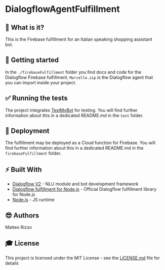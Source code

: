 # DialogflowAgentFulfillment

## 🤖 What is it?

This is the Firebase fulfillment for an Italian speaking shopping assistant bot.

## 🙌 Getting started

In the `./firebaseFulfillment` folder you find docs and code for the Dialogflow Firebase fulfillment. `Marcello.zip` is the Dialogflow agent that you can import inside your project.

## ✅ Running the tests

The project integrates [TestMyBot](https://github.com/codeforequity-at/testmybot) for testing. You will find further information about this in a dedicated README.md in the `test` folder.

## 🚀 Deployment

The fulfillment may be deployed as a Cloud function for Firebase. You will find further information about this in a dedicated README.md in the `firebaseFulfillment` folder.
 
## ⚡ Built With

* [Dialogflow V2](https://dialogflow.com/) - NLU module and bot development framework
* [Dialogflow fulfillment for Node.js](https://github.com/dialogflow/dialogflow-fulfillment-nodejs) - Official Dialogflow fulfillment library for Node.js
* [Node.js](https://nodejs.org/it/) - JS runtime

## 😎 Authors

Matteo Rizzo

## 🎓 License

This project is licensed under the MIT License - see the [LICENSE.md](LICENSE.md) file for details
